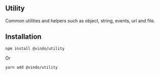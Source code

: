 ## Utility
Common utilities and helpers such as object, string, events, url and file.


## Installation
```
npm install @vindo/utility
```
Or
```
yarn add @vindo/utility
```
